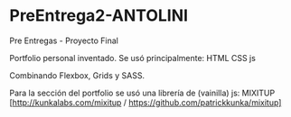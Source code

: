 # PreEntrega2-ANTOLINI
Pre Entregas - Proyecto Final

Portfolio personal inventado.
Se usó principalmente:
  HTML
  CSS
  js

Combinando Flexbox, Grids y SASS.
  
Para la sección del portfolio se usó una librería de (vainilla) js: MIXITUP [http://kunkalabs.com/mixitup / https://github.com/patrickkunka/mixitup]
